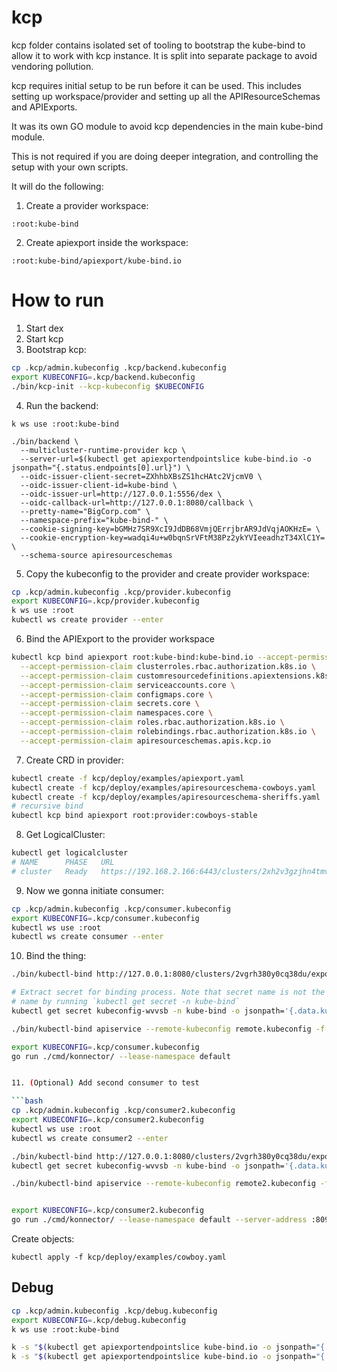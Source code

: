 # kcp

kcp folder contains isolated set of tooling to bootstrap the kube-bind to allow it to work with kcp instance.
It is split into separate package to avoid vendoring pollution.

kcp requires initial setup to be run before it can be used.
This includes setting up workspace/provider and setting up all the APIResourceSchemas and APIExports.

It was its own GO module to avoid kcp dependencies in the main kube-bind module.

This is not required if you are doing deeper integration, and controlling the setup with your own scripts.

It will do the following:
1. Create a provider workspace:
```
:root:kube-bind
```
2. Create apiexport inside the workspace:
```
:root:kube-bind/apiexport/kube-bind.io
```


# How to run

1. Start dex
2. Start kcp
3. Bootstrap kcp:
```bash
cp .kcp/admin.kubeconfig .kcp/backend.kubeconfig
export KUBECONFIG=.kcp/backend.kubeconfig
./bin/kcp-init --kcp-kubeconfig $KUBECONFIG
```
4. Run the backend:
```
k ws use :root:kube-bind

./bin/backend \
  --multicluster-runtime-provider kcp \
  --server-url=$(kubectl get apiexportendpointslice kube-bind.io -o jsonpath="{.status.endpoints[0].url}") \
  --oidc-issuer-client-secret=ZXhhbXBsZS1hcHAtc2VjcmV0 \
  --oidc-issuer-client-id=kube-bind \
  --oidc-issuer-url=http://127.0.0.1:5556/dex \
  --oidc-callback-url=http://127.0.0.1:8080/callback \
  --pretty-name="BigCorp.com" \
  --namespace-prefix="kube-bind-" \
  --cookie-signing-key=bGMHz7SR9XcI9JdDB68VmjQErrjbrAR9JdVqjAOKHzE= \
  --cookie-encryption-key=wadqi4u+w0bqnSrVFtM38Pz2ykYVIeeadhzT34XlC1Y= \
  --schema-source apiresourceschemas
```


5. Copy the kubeconfig to the provider and create provider workspace:
```bash
cp .kcp/admin.kubeconfig .kcp/provider.kubeconfig
export KUBECONFIG=.kcp/provider.kubeconfig
k ws use :root
kubectl ws create provider --enter
```

6. Bind the APIExport to the provider workspace
```bash
kubectl kcp bind apiexport root:kube-bind:kube-bind.io --accept-permission-claim clusterrolebindings.rbac.authorization.k8s.io \
  --accept-permission-claim clusterroles.rbac.authorization.k8s.io \
  --accept-permission-claim customresourcedefinitions.apiextensions.k8s.io \
  --accept-permission-claim serviceaccounts.core \
  --accept-permission-claim configmaps.core \
  --accept-permission-claim secrets.core \
  --accept-permission-claim namespaces.core \
  --accept-permission-claim roles.rbac.authorization.k8s.io \
  --accept-permission-claim rolebindings.rbac.authorization.k8s.io \
  --accept-permission-claim apiresourceschemas.apis.kcp.io
```

7. Create CRD in provider:
```bash
kubectl create -f kcp/deploy/examples/apiexport.yaml
kubectl create -f kcp/deploy/examples/apiresourceschema-cowboys.yaml
kubectl create -f kcp/deploy/examples/apiresourceschema-sheriffs.yaml
# recursive bind
kubectl kcp bind apiexport root:provider:cowboys-stable
```

8. Get LogicalCluster:

```bash
kubectl get logicalcluster
# NAME      PHASE   URL                                                    AGE
# cluster   Ready   https://192.168.2.166:6443/clusters/2xh2v3gzjhn4tmve
```

9. Now we gonna initiate consumer:
```bash
cp .kcp/admin.kubeconfig .kcp/consumer.kubeconfig
export KUBECONFIG=.kcp/consumer.kubeconfig
kubectl ws use :root
kubectl ws create consumer --enter
```

10. Bind the thing:

```bash
./bin/kubectl-bind http://127.0.0.1:8080/clusters/2vgrh380y0cq38du/exports --dry-run -o yaml > apiserviceexport.yaml

# Extract secret for binding process. Note that secret name is not the same as output from command above. Check secret
# name by running `kubectl get secret -n kube-bind`
kubectl get secret kubeconfig-wvvsb -n kube-bind -o jsonpath='{.data.kubeconfig}' | base64 -d > remote.kubeconfig

./bin/kubectl-bind apiservice --remote-kubeconfig remote.kubeconfig -f apiserviceexport.yaml  --skip-konnector --remote-namespace kube-bind-m5zx4

export KUBECONFIG=.kcp/consumer.kubeconfig
go run ./cmd/konnector/ --lease-namespace default


11. (Optional) Add second consumer to test

```bash
cp .kcp/admin.kubeconfig .kcp/consumer2.kubeconfig
export KUBECONFIG=.kcp/consumer2.kubeconfig
kubectl ws use :root
kubectl ws create consumer2 --enter

./bin/kubectl-bind http://127.0.0.1:8080/clusters/2vgrh380y0cq38du/exports --dry-run -o yaml > apiserviceexport2.yaml
kubectl get secret kubeconfig-wvvsb -n kube-bind -o jsonpath='{.data.kubeconfig}' | base64 -d > remote2.kubeconfig

./bin/kubectl-bind apiservice --remote-kubeconfig remote2.kubeconfig -f apiserviceexport.yaml  --skip-konnector --remote-namespace kube-bind-m5zx4


export KUBECONFIG=.kcp/consumer2.kubeconfig
go run ./cmd/konnector/ --lease-namespace default --server-address :8091
```

Create objects:
```
kubectl apply -f kcp/deploy/examples/cowboy.yaml
```


## Debug

```bash
cp .kcp/admin.kubeconfig .kcp/debug.kubeconfig
export KUBECONFIG=.kcp/debug.kubeconfig
k ws use :root:kube-bind

k -s "$(kubectl get apiexportendpointslice kube-bind.io -o jsonpath="{.status.endpoints[0].url}")/clusters/*" api-resources
k -s "$(kubectl get apiexportendpointslice kube-bind.io -o jsonpath="{.status.endpoints[0].url}")/clusters/*"  get crd
